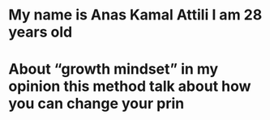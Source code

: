 # My name is Anas Kamal Attili I am 28 years old 
# About “growth mindset” in my opinion this method talk about how you can change your prin
